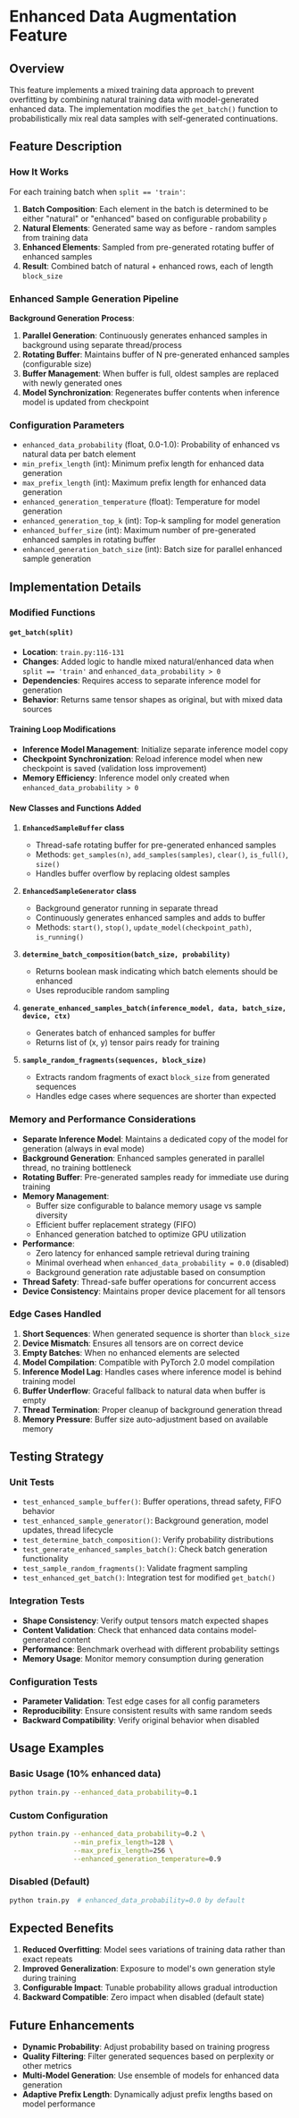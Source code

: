 # Enhanced Data Augmentation Feature

## Overview

This feature implements a mixed training data approach to prevent overfitting by combining natural training data with model-generated enhanced data. The implementation modifies the `get_batch()` function to probabilistically mix real data samples with self-generated continuations.

## Feature Description

### How It Works

For each training batch when `split == 'train'`:
1. **Batch Composition**: Each element in the batch is determined to be either "natural" or "enhanced" based on configurable probability `p`
2. **Natural Elements**: Generated same way as before - random samples from training data
3. **Enhanced Elements**: Sampled from pre-generated rotating buffer of enhanced samples
4. **Result**: Combined batch of natural + enhanced rows, each of length `block_size`

### Enhanced Sample Generation Pipeline

**Background Generation Process**:
1. **Parallel Generation**: Continuously generates enhanced samples in background using separate thread/process
2. **Rotating Buffer**: Maintains buffer of N pre-generated enhanced samples (configurable size)
3. **Buffer Management**: When buffer is full, oldest samples are replaced with newly generated ones
4. **Model Synchronization**: Regenerates buffer contents when inference model is updated from checkpoint

### Configuration Parameters

- `enhanced_data_probability` (float, 0.0-1.0): Probability of enhanced vs natural data per batch element
- `min_prefix_length` (int): Minimum prefix length for enhanced data generation  
- `max_prefix_length` (int): Maximum prefix length for enhanced data generation
- `enhanced_generation_temperature` (float): Temperature for model generation
- `enhanced_generation_top_k` (int): Top-k sampling for model generation
- `enhanced_buffer_size` (int): Maximum number of pre-generated enhanced samples in rotating buffer
- `enhanced_generation_batch_size` (int): Batch size for parallel enhanced sample generation

## Implementation Details

### Modified Functions

#### `get_batch(split)`
- **Location**: `train.py:116-131`
- **Changes**: Added logic to handle mixed natural/enhanced data when `split == 'train'` and `enhanced_data_probability > 0`
- **Dependencies**: Requires access to separate inference model for generation
- **Behavior**: Returns same tensor shapes as original, but with mixed data sources

#### Training Loop Modifications
- **Inference Model Management**: Initialize separate inference model copy
- **Checkpoint Synchronization**: Reload inference model when new checkpoint is saved (validation loss improvement)
- **Memory Efficiency**: Inference model only created when `enhanced_data_probability > 0`

#### New Classes and Functions Added

1. **`EnhancedSampleBuffer` class**
   - Thread-safe rotating buffer for pre-generated enhanced samples
   - Methods: `get_samples(n)`, `add_samples(samples)`, `clear()`, `is_full()`, `size()`
   - Handles buffer overflow by replacing oldest samples

2. **`EnhancedSampleGenerator` class**
   - Background generator running in separate thread
   - Continuously generates enhanced samples and adds to buffer
   - Methods: `start()`, `stop()`, `update_model(checkpoint_path)`, `is_running()`

3. **`determine_batch_composition(batch_size, probability)`**
   - Returns boolean mask indicating which batch elements should be enhanced
   - Uses reproducible random sampling

4. **`generate_enhanced_samples_batch(inference_model, data, batch_size, device, ctx)`**
   - Generates batch of enhanced samples for buffer
   - Returns list of (x, y) tensor pairs ready for training

5. **`sample_random_fragments(sequences, block_size)`**
   - Extracts random fragments of exact `block_size` from generated sequences
   - Handles edge cases where sequences are shorter than expected

### Memory and Performance Considerations

- **Separate Inference Model**: Maintains a dedicated copy of the model for generation (always in eval mode)
- **Background Generation**: Enhanced samples generated in parallel thread, no training bottleneck
- **Rotating Buffer**: Pre-generated samples ready for immediate use during training
- **Memory Management**: 
  - Buffer size configurable to balance memory usage vs sample diversity
  - Efficient buffer replacement strategy (FIFO)
  - Enhanced generation batched to optimize GPU utilization
- **Performance**: 
  - Zero latency for enhanced sample retrieval during training
  - Minimal overhead when `enhanced_data_probability = 0.0` (disabled)
  - Background generation rate adjustable based on consumption
- **Thread Safety**: Thread-safe buffer operations for concurrent access
- **Device Consistency**: Maintains proper device placement for all tensors

### Edge Cases Handled

1. **Short Sequences**: When generated sequence is shorter than `block_size`
2. **Device Mismatch**: Ensures all tensors are on correct device
3. **Empty Batches**: When no enhanced elements are selected
4. **Model Compilation**: Compatible with PyTorch 2.0 model compilation
5. **Inference Model Lag**: Handles cases where inference model is behind training model
6. **Buffer Underflow**: Graceful fallback to natural data when buffer is empty
7. **Thread Termination**: Proper cleanup of background generation thread
8. **Memory Pressure**: Buffer size auto-adjustment based on available memory

## Testing Strategy

### Unit Tests
- `test_enhanced_sample_buffer()`: Buffer operations, thread safety, FIFO behavior
- `test_enhanced_sample_generator()`: Background generation, model updates, thread lifecycle
- `test_determine_batch_composition()`: Verify probability distributions
- `test_generate_enhanced_samples_batch()`: Check batch generation functionality  
- `test_sample_random_fragments()`: Validate fragment sampling
- `test_enhanced_get_batch()`: Integration test for modified `get_batch()`

### Integration Tests
- **Shape Consistency**: Verify output tensors match expected shapes
- **Content Validation**: Check that enhanced data contains model-generated content
- **Performance**: Benchmark overhead with different probability settings
- **Memory Usage**: Monitor memory consumption during generation

### Configuration Tests
- **Parameter Validation**: Test edge cases for all config parameters
- **Reproducibility**: Ensure consistent results with same random seeds
- **Backward Compatibility**: Verify original behavior when disabled

## Usage Examples

### Basic Usage (10% enhanced data)
```bash
python train.py --enhanced_data_probability=0.1
```

### Custom Configuration
```bash
python train.py --enhanced_data_probability=0.2 \
                --min_prefix_length=128 \
                --max_prefix_length=256 \
                --enhanced_generation_temperature=0.9
```

### Disabled (Default)
```bash
python train.py  # enhanced_data_probability=0.0 by default
```

## Expected Benefits

1. **Reduced Overfitting**: Model sees variations of training data rather than exact repeats
2. **Improved Generalization**: Exposure to model's own generation style during training
3. **Configurable Impact**: Tunable probability allows gradual introduction
4. **Backward Compatible**: Zero impact when disabled (default state)

## Future Enhancements

- **Dynamic Probability**: Adjust probability based on training progress
- **Quality Filtering**: Filter generated sequences based on perplexity or other metrics
- **Multi-Model Generation**: Use ensemble of models for enhanced data generation
- **Adaptive Prefix Length**: Dynamically adjust prefix lengths based on model performance